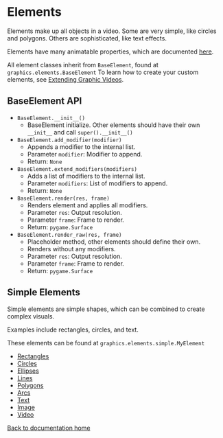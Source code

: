 # Elements

Elements make up all objects in a video.
Some are very simple, like circles and polygons.
Others are sophisticated, like text effects.

Elements have many animatable properties, which are documented [here][props].

All element classes inherit from `BaseElement`, found at `graphics.elements.BaseElement`
To learn how to create your custom elements, see [Extending Graphic Videos][extending].

## BaseElement API

* `BaseElement.__init__()`
    * BaseElement initialize. Other elements should have their own `__init__` and call `super().__init__()`
* `BaseElement.add_modifier(modifier)`
    * Appends a modifier to the internal list.
    * Parameter `modifier`: Modifier to append.
    * Return: `None`
* `BaseElement.extend_modifiers(modifiers)`
    * Adds a list of modifiers to the internal list.
    * Parameter `modifiers`: List of modifiers to append.
    * Return: `None`
* `BaseElement.render(res, frame)`
    * Renders element and applies all modifiers.
    * Parameter `res`: Output resolution.
    * Parameter `frame`: Frame to render.
    * Return: `pygame.Surface`
* `BaseElement.render_raw(res, frame)`
    * Placeholder method, other elements should define their own.
    * Renders without any modifiers.
    * Parameter `res`: Output resolution.
    * Parameter `frame`: Frame to render.
    * Return: `pygame.Surface`

## Simple Elements

Simple elements are simple shapes, which can be combined to create complex visuals.

Examples include rectangles, circles, and text.

These elements can be found at `graphics.elements.simple.MyElement`

* [Rectangles][rect]
* [Circles][circle]
* [Ellipses][ellipse]
* [Lines][line]
* [Polygons][polygon]
* [Arcs][arc]
* [Text][text]
* [Image][image]
* [Video][video]

[Back to documentation home][home]

[home]: https://medilocus.github.io/graphic_videos/
[props]: https://medilocus.github.io/graphic_videos/props
[extending]: https://medilocus.github.io/graphic_videos/extending

[rect]: https://medilocus.github.io/graphic_videos/elements/rect
[circle]: https://medilocus.github.io/graphic_videos/elements/circle
[ellipse]: https://medilocus.github.io/graphic_videos/elements/ellipse
[line]: https://medilocus.github.io/graphic_videos/elements/line
[polygon]: https://medilocus.github.io/graphic_videos/elements/polygon
[arc]: https://medilocus.github.io/graphic_videos/elements/arc
[text]: https://medilocus.github.io/graphic_videos/elements/text
[image]: https://medilocus.github.io/graphic_videos/elements/image
[video]: https://medilocus.github.io/graphic_videos/elements/video

